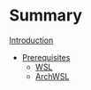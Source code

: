 # Summary

[Introduction](./README.md)

- [Prerequisites](./pre/README.md)
  - [WSL](./pre/wsl.md)
  - [ArchWSL](./pre/archwsl.md)
